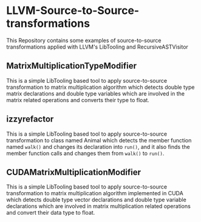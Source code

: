 # LLVM-Source-to-Source-transformations
This Repository contains some examples of source-to-source transformations applied with LLVM's LibTooling and RecursiveASTVisitor

## MatrixMultiplicationTypeModifier
This is a simple LibTooling based tool to apply source-to-source transformation to matrix multiplication algorithm which 
detects double type matrix declarations and double type variables which are involved in the matrix related operations
and converts their type to float.

## izzyrefactor
This is a simple LibTooling based tool to apply source-to-source transformation to class named Animal which detects the 
member function named `walk()` and changes its declaration into `run()`, and it also finds the member function calls and 
changes them from `walk()` to `run()`.

## CUDAMatrixMultiplicationModifier
This is a simple LibTooling based tool to apply source-to-source transformation to matrix multiplication algorithm
implemented in CUDA which detects double type vector declarations and double type variable declarations which are 
involved in matrix multiplication related operations and convert their data type to float.
